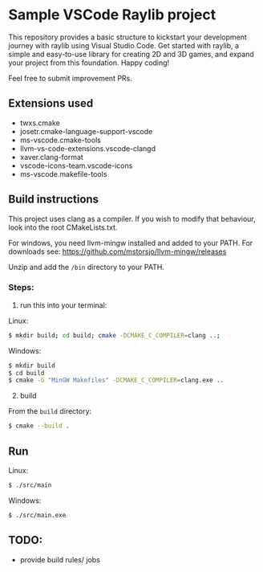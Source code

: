 # Sample VSCode Raylib project

This repository provides a basic structure to kickstart your development journey with raylib using Visual Studio Code. Get started with raylib, a simple and easy-to-use library for creating 2D and 3D games, and expand your project from this foundation. Happy coding!

Feel free to submit improvement PRs.

## Extensions used

* twxs.cmake
* josetr.cmake-language-support-vscode
* ms-vscode.cmake-tools
* llvm-vs-code-extensions.vscode-clangd
* xaver.clang-format
* vscode-icons-team.vscode-icons
* ms-vscode.makefile-tools


## Build instructions
This project uses clang as a compiler. If you wish to modify that behaviour, look into the root CMakeLists.txt.

For windows, you need llvm-mingw installed and added to your PATH.
For downloads see: https://github.com/mstorsjo/llvm-mingw/releases

Unzip and add the `/bin` directory to your PATH.

### Steps:
1. run this into your terminal:

Linux:
```sh
$ mkdir build; cd build; cmake -DCMAKE_C_COMPILER=clang ..;
```

Windows:
```sh
$ mkdir build
$ cd build
$ cmake -G "MinGW Makefiles" -DCMAKE_C_COMPILER=clang.exe ..
```

2. build

From the `build` directory:
```sh
$ cmake --build .
```

## Run

Linux:
```sh
$ ./src/main
```

Windows:
```sh
$ ./src/main.exe
```

## TODO:
* provide build rules/ jobs
